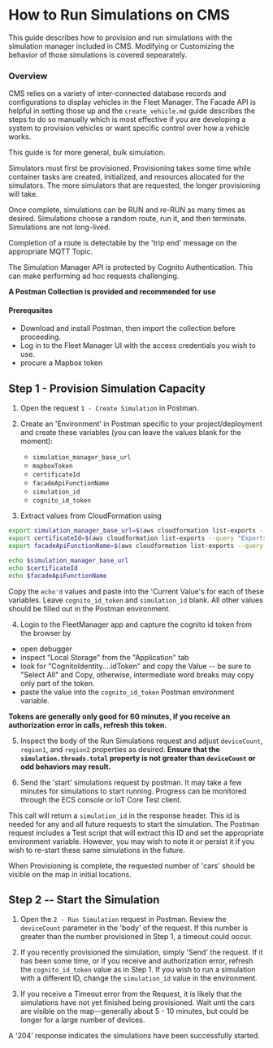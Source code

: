 # How to Run Simulations on CMS

This guide describes how to provision and run simulations with the simulation manager included in CMS. Modifying or Customizing the behavior of those simulations is covered sepearately.

### Overview

CMS relies on a variety of inter-connected database records and configurations to display vehicles in the Fleet Manager. The Facade API is helpful in setting those up and the `create_vehicle.md` guide describes the steps to do so manually which is most effective if you are developing a system to provision vehicles or want specific control over how a vehicle works. 

This guide is for more general, bulk simulation.

Simulators must first be provisioned. Provisioning takes some time while container tasks are created, initialized, and resources allocated for the simulators. The more simulators that are requested, the longer provisioning will take.

Once complete, simulations can be RUN and re-RUN as many times as desired. Simulations choose a random route, run it, and then terminate. Simulations are not long-lived. 

Completion of a route is detectable by the 'trip end' message on the appropriate MQTT Topic.

The Simulation Manager API is protected by Cognito Authentication. This can make performing ad hoc requests challenging.

**A Postman Collection is provided and recommended for use**

#### Prerequsites

* Download and install Postman, then import the collection before proceeding. 
* Log in to the Fleet Manager UI with the access credentials you wish to use.
* procure a Mapbox token

## Step 1 - Provision Simulation Capacity

1. Open the request `1 - Create Simulation` in Postman.

2. Create an 'Environment' in Postman specific to your project/deployment and create these variables (you can leave the values blank for the moment):

    * `simulation_manager_base_url`
    * `mapboxToken`
    * `certificateId`
    * `facadeApiFunctionName`
    * `simulation_id`
    * `cognito_id_token`

3. Extract values from CloudFormation using

```bash
export simulation_manager_base_url=$(aws cloudformation list-exports --query "Exports[?Name=='cdf-core-$env_name-simulationManager-apiGatewayUrl'].Value" --output text)
export certificateId=$(aws cloudformation list-exports --query "Exports[?Name=='cms-$env_name-certificateId'].Value" --output text)
export facadeApiFunctionName=$(aws cloudformation list-exports --query "Exports[?Name=='cms-$env_name-facade-restApiFunctionName'].Value" --output text)

echo $simulation_manager_base_url
echo $certificateId
echo $facadeApiFunctionName
```

Copy the `echo'd` values and paste into the 'Current Value's for each of these variables.  Leave `cognito_id_token` and `simulation_id` blank.  All other values should be filled out in the Postman environment.

4. Login to the FleetManager app and capture the cognito id token from the browser by

*   open debugger
*   inspect "Local Storage" from the "Application" tab
*   look for "CognitoIdentity....idToken" and copy the Value -- be sure to "Select All" and Copy, otherwise, intermediate word breaks may copy only part of the token.
*   paste the value into the `cognito_id_token` Postman environment variable.

**Tokens are generally only good for 60 minutes, if you receive an authorization error in calls, refresh this token.**

5. Inspect the body of the Run Simulations request and adjust `deviceCount`, `region1`, and `region2` properties as desired. **Ensure that the `simulation.threads.total` property is not greater than `deviceCount` or odd behaviors may result.**

6. Send the 'start' simulations request by postman. It may take a few minutes for simulations to start running. Progress can be monitored through the ECS console or IoT Core Test client.

This call will return a `simulation_id` in the response header. This id is needed for any and all future requests to start the simulation. The Postman request includes a Test script that will extract this ID and set the appropriate environment variable. However, you may wish to note it or persist it if you wish to re-start these same simulations in the future.

When Provisioning is complete, the requested number of 'cars' should be visible on the map in initial locations.

## Step 2 -- Start the Simulation

1. Open the `2 - Run Simulation` request in Postman. Review the `deviceCount` parameter in the 'body' of the request. If this number is greater than the number provisioned in Step 1, a timeout could occur. 

2. If you recently provisioned the simulation, simply 'Send' the request. If it has been some time, or if you receive and authorization error, refresh the `cognito_id_token` value as in Step 1.  If you wish to run a simulation with a different ID, change the `simulation_id` value in the environment.

3. If you receive a Timeout error from the Request, it is likely that the simulations have not yet finished being provisioned.  Wait unti the cars are visible on the map--generally about 5 - 10 minutes, but could be longer for a large number of devices. 

A '204' response indicates the simulations have been successfully started. 